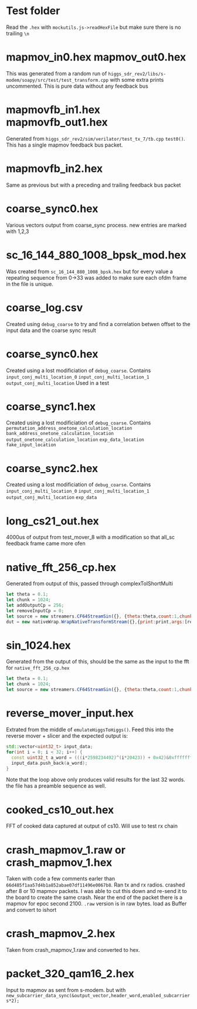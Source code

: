 # Test folder
Read the `.hex` with `mockutils.js->readHexFile` but make sure there is no trailing `\n`

# mapmov_in0.hex mapmov_out0.hex
This was generated from a random run of `higgs_sdr_rev2/libs/s-modem/soapy/src/test/test_transform.cpp` with some extra prints uncommented.  This is pure data without any feedback bus

# mapmovfb_in1.hex mapmovfb_out1.hex
Generated from `higgs_sdr_rev2/sim/verilator/test_tx_7/tb.cpp` `test0()`.  This has a single mapmov feedback bus packet.

# mapmovfb_in2.hex
Same as previous but with a preceding and trailing feedback bus packet

# coarse_sync0.hex
Various vectors output from coarse_sync process.  new entries are marked with 1,2,3

# sc_16_144_880_1008_bpsk_mod.hex
Was created from `sc_16_144_880_1008_bpsk.hex` but for every value a repeating sequence from 0->33 was added to make sure each ofdm frame in the file is unique.

# coarse_log.csv
Created using `debug_coarse` to try and find a correlation betwen offset to the input data and the coarse sync result

# coarse_sync0.hex
Created using a lost modificiation of `debug_coarse`.  Contains `input_conj_multi_location_0` `input_conj_multi_location_1` `output_conj_multi_location`
Used in a test

# coarse_sync1.hex
Created using a lost modificiation of `debug_coarse`.  Contains `permutation_address_onetone_calculation_location` `bank_address_onetone_calculation_location` `output_onetone_calculation_location` `exp_data_location` `fake_input_location` 


# coarse_sync2.hex
Created using a lost modificiation of `debug_coarse`.  Contains `input_conj_multi_location_0` `input_conj_multi_location_1` `output_conj_multi_location` `exp_data` 


# long_cs21_out.hex
4000us of output from test_mover_8 with a modification so that all_sc feedback frame came more ofen

# native_fft_256_cp.hex
Generated from output of this, passed through complexToIShortMulti
```javascript
let theta = 0.1;
let chunk = 1024;
let addOutputCp = 256;
let removeInputCp = 0;
let source = new streamers.CF64StreamSin({}, {theta:theta,count:1,chunk:chunk} );
dut = new nativeWrap.WrapNativeTransformStream({},{print:print,args:[removeInputCp,addOutputCp]}, fftChain, afterPipe, afterShutdown);
```

# sin_1024.hex
Generated from the output of this, should be the same as the input to the fft for `native_fft_256_cp.hex`
```javascript
let theta = 0.1;
let chunk = 1024;
let source = new streamers.CF64StreamSin({}, {theta:theta,count:1,chunk:chunk} );
```

# reverse_mover_input.hex
Extrated from the middle of `emulateHiggsToHiggs()`.  Feed this into the reverse mover + slicer and the expected output is:
```c++
std::vector<uint32_t> input_data;
for(int i = 0; i < 32; i++) {
  const uint32_t a_word = (((i*2598234492)^(i*20423)) + 0x42)&0xffffffff;
  input_data.push_back(a_word);
}
```
Note that the loop above only produces valid results for the last 32 words.  the file has a preamble sequence as well.

# cooked_cs10_out.hex
FFT of cooked data captured at output of cs10.  Will use to test rx chain


# crash_mapmov_1.raw or crash_mapmov_1.hex
Taken with code a few comments earler than `66d485f1aa57d4b1a852abae07df11496e0067b8`.  Ran tx and rx radios. crashed after 8 or 10 mapmov packets.  I was able to cut this down and re-send it to the board to create the same crash.  Near the end of the packet there is a mapmov for epoc second 2100.  `.raw` version is in raw bytes. load as Buffer and convert to ishort

# crash_mapmov_2.hex
Taken from crash_mapmov_1.raw and converted to hex.

# packet_320_qam16_2.hex
Input to mapmov as sent from s-modem.  but with         `new_subcarrier_data_sync(&output_vector,header_word,enabled_subcarriers*2);`
